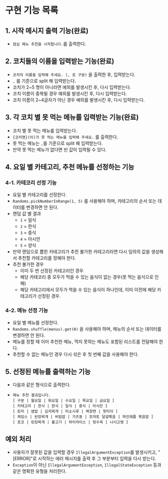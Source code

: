 # 구현 기능 목록

## 1. 시작 메시지 출력 기능(완료)

- `점심 메뉴 추천을 시작합니다.`를 출력한다.

## 2. 코치들의 이름을 입력받는 기능(완료)

- `코치의 이름을 입력해 주세요. (, 로 구분)` 을 출력한 후, 입력받는다.
- `,` 를 기준으로 split 해 입력받는다.
- 코치가 2~5 명이 아니라면 예외를 발생시킨 후, 다시 입력받는다.
- 코치 이름이 중복될 경우 예외를 발생시킨 후, 다시 입력받는다.
- 코치 이름이 2~4글자가 아닌 경우 예외를 발생시킨 후, 다시 입력받는다.

## 3. 각 코치 별 못 먹는 메뉴를 입력받는 기능(완료)

- 코치 별 못 먹는 메뉴를 입력받는다.
- `{코치명}(이)가 못 먹는 메뉴를 입력해 주세요.` 를 출력한다.
- 못 먹는 메뉴는 `,`를 기준으로 split 해 입력받는다.
- 만약 못 먹는 메뉴가 없다면 빈 값이 입력될 수 있다.

## 4. 요일 별 카테고리, 추천 메뉴를 선정하는 기능

### 4-1. 카테코리 선정 기능

- 요일 별 카테고리를 선정한다.
- `Randoms.pickNumberInRange(1, 5)` 를 사용해야 하며, 카테고리의 순서 또는 데이터를 변경하면 안 된다.
- 랜덤 값 별 결과
    - `1` = 일식
    - `2` = 한식
    - `3` = 중식
    - `4` = 아시안
    - `5` = 양식
- 만약 랜덤으로 뽑힌 카테고리가 추천 불가한 카테고리라면 다시 임의의 값을 생성해서 추천할 카테고리를 정해야 한다.
- 추천 불가한 경우
    - 이미 두 번 선정된 카테고리인 경우
    - 해당 카테코리 중 모두가 먹을 수 있는 음식이 없는 경우(못 먹는 음식으로 인해)
    - 해당 카테고리에서 모두가 먹을 수 있는 음식이 하나인데, 이미 이전에 해당 카테고리가 선정된 경우.

### 4-2. 메뉴 선정 기능

- 요일 별 메뉴를 선정한다.
- `Randoms.shuffle(menus).get(0)` 을 사용해야 하며, 메뉴의 순서 또는 데이터를 변경하면 안 된다.
- 메뉴를 정할 때 이미 추천한 메뉴, 먹지 못하는 메뉴도 포함된 리스트를 전달해야 한다.
- 추천할 수 없는 메뉴인 경우 다시 섞은 후 첫 번째 값을 사용해야 한다.

## 5. 선정된 메뉴를 출력하는 기능

- 다음과 같은 형식으로 출력한다.
- ```
  메뉴 추천 결과입니다.
  [ 구분 | 월요일 | 화요일 | 수요일 | 목요일 | 금요일 ]
  [ 카테고리 | 한식 | 한식 | 일식 | 중식 | 아시안 ]
  [ 토미 | 쌈밥 | 김치찌개 | 미소시루 | 짜장면 | 팟타이 ]
  [ 제임스 | 된장찌개 | 비빔밥 | 가츠동 | 토마토 달걀볶음 | 파인애플 볶음밥 ]
  [ 포코 | 된장찌개 | 불고기 | 하이라이스 | 탕수육 | 나시고렝 ]
  ```

## 예외 처리

- 사용자가 잘못된 값을 입력할 경우 `IllegalArgumentException`를 발생시키고, "[ERROR]"로 시작하는 에러 메시지를 출력 후 그 부분부터 입력을 다시 받는다.
- `Exception`이 아닌 `IllegalArgumentException`, `IllegalStateException` 등과 같은 명확한 유형을 처리한다.
